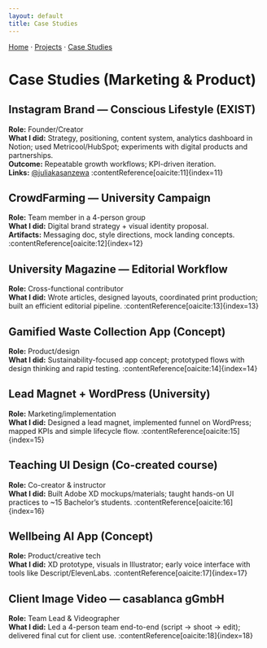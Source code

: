 ```yaml
---
layout: default
title: Case Studies
---
```


[Home](/) · [Projects](/projects) · [Case Studies](/cases)

# Case Studies (Marketing & Product)

## Instagram Brand — Conscious Lifestyle (EXIST)
**Role:** Founder/Creator  
**What I did:** Strategy, positioning, content system, analytics dashboard in Notion; used Metricool/HubSpot; experiments with digital products and partnerships.  
**Outcome:** Repeatable growth workflows; KPI-driven iteration.  
**Links:** [@juliakasanzewa](https://www.instagram.com/bewithjulia/) :contentReference[oaicite:11]{index=11}

## CrowdFarming — University Campaign
**Role:** Team member in a 4-person group  
**What I did:** Digital brand strategy + visual identity proposal.  
**Artifacts:** Messaging doc, style directions, mock landing concepts. :contentReference[oaicite:12]{index=12}

## University Magazine — Editorial Workflow
**Role:** Cross-functional contributor  
**What I did:** Wrote articles, designed layouts, coordinated print production; built an efficient editorial pipeline. :contentReference[oaicite:13]{index=13}

## Gamified Waste Collection App (Concept)
**Role:** Product/design  
**What I did:** Sustainability-focused app concept; prototyped flows with design thinking and rapid testing. :contentReference[oaicite:14]{index=14}

## Lead Magnet + WordPress (University)
**Role:** Marketing/implementation  
**What I did:** Designed a lead magnet, implemented funnel on WordPress; mapped KPIs and simple lifecycle flow. :contentReference[oaicite:15]{index=15}

## Teaching UI Design (Co-created course)
**Role:** Co-creator & instructor  
**What I did:** Built Adobe XD mockups/materials; taught hands-on UI practices to ~15 Bachelor’s students. :contentReference[oaicite:16]{index=16}

## Wellbeing AI App (Concept)
**Role:** Product/creative tech  
**What I did:** XD prototype, visuals in Illustrator; early voice interface with tools like Descript/ElevenLabs. :contentReference[oaicite:17]{index=17}

## Client Image Video — casablanca gGmbH
**Role:** Team Lead & Videographer  
**What I did:** Led a 4-person team end-to-end (script → shoot → edit); delivered final cut for client use. :contentReference[oaicite:18]{index=18}
